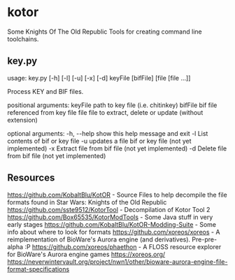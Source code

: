 # kotor
Some Knights Of The Old Republic Tools for creating command line toolchains.

## key.py

usage: key.py [-h] [-l] [-u] [-x] [-d] keyFile [bifFile] [file [file ...]]

Process KEY and BIF files.

positional arguments:
  keyFile     path to key file (i.e. chitinkey)
  bifFile     bif file referenced from key file
  file        file to extract, delete or update (without extension)

optional arguments:
  -h, --help  show this help message and exit
  -l          List contents of bif or key file
  -u          updates a file bif or key file (not yet implemented)
  -x          Extract file <file> from bif file (not yet implemented)
  -d          Delete file <file> from bif file (not yet implemented)


## Resources

https://github.com/KobaltBlu/KotOR - Source Files to help decompile the file formats found in Star Wars: Knights of the Old Republic
https://github.com/sste9512/KotorTool - Decompilation of Kotor Tool 2
https://github.com/Box65535/KotorModTools - Some Java stuff in very early stages
https://github.com/KobaltBlu/KotOR-Modding-Suite - Some info about where to look for formats
https://github.com/xoreos/xoreos - A reimplementation of BioWare's Aurora engine (and derivatives). Pre-pre-alpha :P
https://github.com/xoreos/phaethon - A FLOSS resource explorer for BioWare's Aurora engine games https://xoreos.org/
https://neverwintervault.org/project/nwn1/other/bioware-aurora-engine-file-format-specifications



